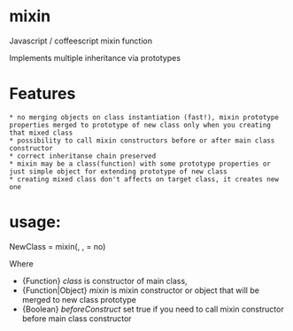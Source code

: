 mixin
=====

Javascript / coffeescript mixin function

Implements multiple inheritance via prototypes

# Features
    * no merging objects on class instantiation (fast!), mixin prototype properties merged to prototype of new class only when you creating that mixed class
    * possibility to call mixin constructors before or after main class constructor
    * correct inheritanse chain preserved
    * mixin may be a class(function) with some prototype properties or just simple object for extending prototype of new class
    * creating mixed class don't affects on target class, it creates new one

# usage:

 NewClass = mixin(<class>, <mixin>, <beforeConstruct> = no)

 Where
 * {Function} *class* is constructor of main class,
 * {Function|Object} *mixin* is mixin constructor or object that will be merged to new class prototype
 * {Boolean} *beforeConstruct* set true if you need to call mixin constructor before main class constructor



